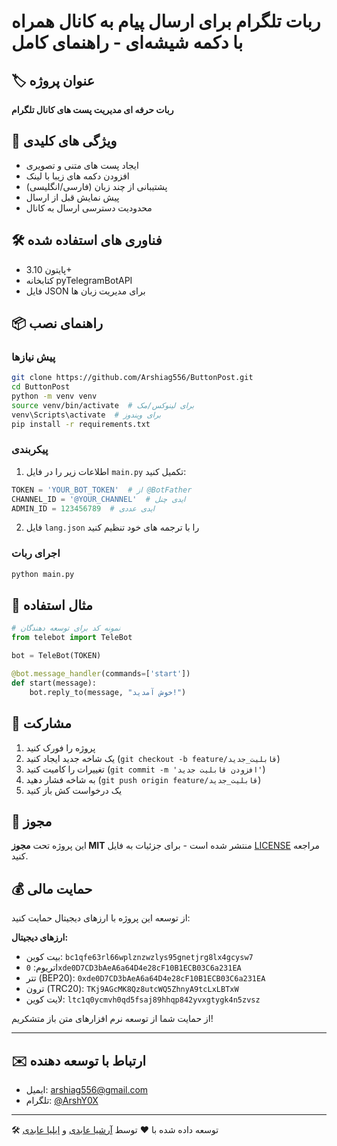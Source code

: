 # ربات تلگرام برای ارسال پیام به کانال همراه با دکمه شیشه‌ای - راهنمای کامل

## 🏷 عنوان پروژه
**ربات حرفه ای مدیریت پست های کانال تلگرام**

## 🌟 ویژگی های کلیدی
- ایجاد پست های متنی و تصویری
- افزودن دکمه های زیبا با لینک
- پشتیبانی از چند زبان (فارسی/انگلیسی)
- پیش نمایش قبل از ارسال
- محدودیت دسترسی ارسال به کانال

## 🛠 فناوری های استفاده شده
- پایتون 3.10+
- کتابخانه pyTelegramBotAPI
- فایل JSON برای مدیریت زبان ها

## 📦 راهنمای نصب

### پیش نیازها
```bash
git clone https://github.com/Arshiag556/ButtonPost.git
cd ButtonPost
python -m venv venv
source venv/bin/activate  # برای لینوکس/مک
venv\Scripts\activate  # برای ویندوز
pip install -r requirements.txt
```

### پیکربندی
1. اطلاعات زیر را در فایل `main.py` تکمیل کنید:

```python
TOKEN = 'YOUR_BOT_TOKEN'  # از @BotFather
CHANNEL_ID = '@YOUR_CHANNEL'  # ایدی چنل
ADMIN_ID = 123456789  # ایدی عددی
```

2. فایل `lang.json` را با ترجمه های خود تنظیم کنید

### اجرای ربات
```bash
python main.py
```

## 🎯 مثال استفاده
```python
# نمونه کد برای توسعه دهندگان
from telebot import TeleBot

bot = TeleBot(TOKEN)

@bot.message_handler(commands=['start'])
def start(message):
    bot.reply_to(message, "خوش آمدید!")
```

## 🤝 مشارکت
1. پروژه را فورک کنید
2. یک شاخه جدید ایجاد کنید (`git checkout -b feature/قابلیت_جدید`)
3. تغییرات را کامیت کنید (`git commit -m 'افزودن قابلیت جدید'`)
4. به شاخه فشار دهید (`git push origin feature/قابلیت_جدید`)
5. یک درخواست کش باز کنید

## 📜 مجوز
این پروژه تحت **مجوز MIT** منتشر شده است - برای جزئیات به فایل [LICENSE](LICENSE) مراجعه کنید.

## 💰 حمایت مالی

از توسعه این پروژه با ارزهای دیجیتال حمایت کنید:

**ارزهای دیجیتال:**
- بیت کوین: `bc1qfe63rl66wplznzwzlys95gnetjrg8lx4gcysw7`
- اتریوم: `0xde0D7CD3bAeA6a64D4e28cF10B1ECB03C6a231EA` 
- تتر (BEP20): `0xde0D7CD3bAeA6a64D4e28cF10B1ECB03C6a231EA`
- ترون (TRC20): `TKj9AGcMK8Qz8utcWQ5ZhnyA9tcLxLBTxW`
- لایت کوین: `ltc1q0ycmvh0qd5fsaj89hhqp842yvxgtygk4n5zvsz`

از حمایت شما از توسعه نرم افزارهای متن باز متشکریم!

---
## ✉️ ارتباط با توسعه دهنده
- ایمیل: arshiag556@gmail.com
- تلگرام: [@ArshY0X](https://t.me/ArshY0X)

---

🛠 توسعه داده شده با ❤️ توسط [آرشیا عابدی](https://github.com/Arshiag556) و [ایلیا عابدی](https://github.com/iliag556)